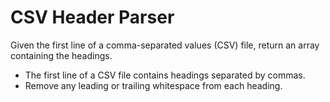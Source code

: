 # CSV Header Parser

Given the first line of a comma-separated values (CSV) file, return an array containing the headings.

- The first line of a CSV file contains headings separated by commas.
- Remove any leading or trailing whitespace from each heading.